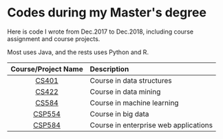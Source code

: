# Codes during my Master's degree

Here is code I wrote from Dec.2017 to Dec.2018, including course assignment and course projects.

Most uses Java, and the rests uses Python and R.

|Course/Project Name|Description|
|:---:|:---|
|[CS401](./Java/CS401_couponIndex)|Course in data structures|
|[CS422](./R)|Course in data mining|
|[CS584](./Python/CS584_machineLearning)|Course in machine learning|
|[CSP554](./Python/CSP554_movieRecommendat)|Course in big data|
|[CSP584](./Java/CSP584_enterpriseWebAPP)|Course in enterprise web applications